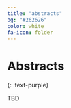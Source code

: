 ```yaml
---
title: "abstracts"
bg: "#262626"
color: white
fa-icon: folder
---
```


# Abstracts
{: .text-purple}

TBD

